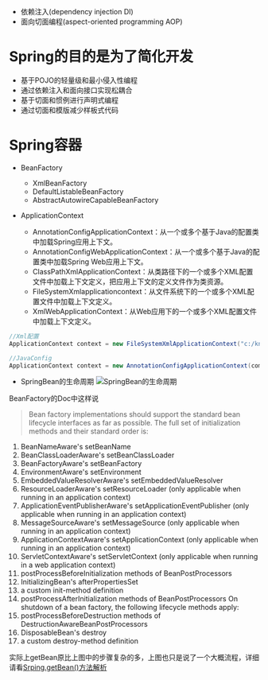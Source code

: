 
* 依赖注入(dependency injection DI)
* 面向切面编程(aspect-oriented programming AOP)

# Spring的目的是为了简化开发
* 基于POJO的轻量级和最小侵入性编程
* 通过依赖注入和面向接口实现松耦合
* 基于切面和惯例进行声明式编程
* 通过切面和模版减少样板式代码

# Spring容器
* BeanFactory
    * XmlBeanFactory
    * DefaultListableBeanFactory
    * AbstractAutowireCapableBeanFactory  

* ApplicationContext
    * AnnotationConfigApplicationContext：从一个或多个基于Java的配置类中加载Spring应用上下文。
    * AnnotationConfigWebApplicationContext：从一个或多个基于Java的配置类中加载Spring Web应用上下文。
    * ClassPathXmlApplicationContext：从类路径下的一个或多个XML配置文件中加载上下文定义，把应用上下文的定义文件作为类资源。
    * FileSystemXmlapplicationcontext：从文件系统下的一个或多个XML配置文件中加载上下文定义。
    * XmlWebApplicationContext：从Web应用下的一个或多个XML配置文件中加载上下文定义。

```java
//Xml配置
ApplicationContext context = new FileSystemXmlApplicationContext("c:/knight.xml");

//JavaConfig
ApplicationContext context = new AnnotationConfigApplicationContext(com.springinaction.knights.config.KnightConfig.class)
```
* SpringBean的生命周期
![SpringBean的生命周期](https://raw.githubusercontent.com/QuinnGK/SpringNode/master/Spring%20In%20Action/image/SpringBean%E7%9A%84%E7%94%9F%E5%91%BD%E5%91%A8%E6%9C%9F.jpeg)

BeanFactory的Doc中这样说

>Bean factory implementations should support the standard bean lifecycle interfaces as far as possible. The full set of initialization methods and their standard order is:
1. BeanNameAware's setBeanName
2. BeanClassLoaderAware's setBeanClassLoader
3. BeanFactoryAware's setBeanFactory
4. EnvironmentAware's setEnvironment
5. EmbeddedValueResolverAware's setEmbeddedValueResolver
6. ResourceLoaderAware's setResourceLoader (only applicable when running in an application context)
7. ApplicationEventPublisherAware's setApplicationEventPublisher (only applicable when running in an application context)
8. MessageSourceAware's setMessageSource (only applicable when running in an application context)
9. ApplicationContextAware's setApplicationContext (only applicable when running in an application context)
10. ServletContextAware's setServletContext (only applicable when running in a web application context)
11. postProcessBeforeInitialization methods of BeanPostProcessors
12. InitializingBean's afterPropertiesSet
13. a custom init-method definition
14. postProcessAfterInitialization methods of BeanPostProcessors
On shutdown of a bean factory, the following lifecycle methods apply:
15. postProcessBeforeDestruction methods of DestructionAwareBeanPostProcessors
16. DisposableBean's destroy
17. a custom destroy-method definition

实际上getBean原比上图中的步骤复杂的多，上图也只是说了一个大概流程，详细请看[Srping.getBean()方法解析](https://github.com/QuinnGK/SpringNode/blob/master/%E4%B8%AA%E4%BA%BA%E7%90%86%E8%A7%A3/getBean()%E6%96%B9%E6%B3%95%E8%A7%A3%E6%9E%90.md)

